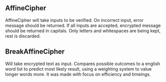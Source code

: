## AffineCipher <br>
AffineCipher will take inputs to be verified. On incorrect input, error message should be returned. If all inputs are accepted, encrypted message should be returned in capitals. Only letters and whitespaces are being kept, rest is discarded.

## BreakAffineCipher <br>
Will take encrypted text as input. Compares possible outcomes to a english word list to predict most likely result, using a weighting system to value longer words more. It was made with focus on efficiency and timeings.